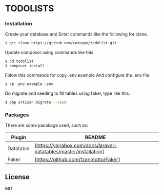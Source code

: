 # TODOLISTS

### Installation

Create your database and Enter commands like the following for clone.

```sh
$ git clone https://github.com/codegoe/todolist.git
```
Update composer using commands like this.
```sh
$ cd todolist
$ composer install
```

Folow this commands for copy .env.example And configure the .env file
```sh
$ cp .env.example .env
```

Do migrate and seeding to fill tables using faker, type like this.

```sh
$ php artisan migrate --seed
```

### Packages

There are some pacakage used, such as:

| Plugin | README |
| ------ | ------ |
| Datatable | [https://yajrabox.com/docs/laravel-datatables/master/installation] |
| Faker | [https://github.com/fzaninotto/Faker] |

License
----

MIT
